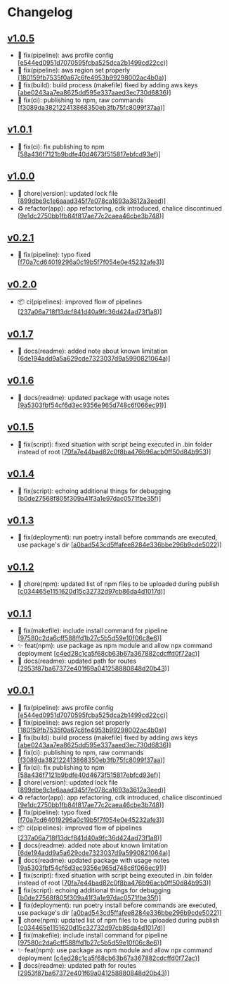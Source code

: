 # Changelog


## [v1.0.5](https://github.com/sladg/pdf-lambda/compare/v1.0.1...v1.0.5)

* 🐛 fix(pipeline): aws profile config [[e544ed0951d7070595fcba525dca2b1499cd22cc](https://github.com/sladg/pdf-lambda/commit/e544ed0951d7070595fcba525dca2b1499cd22cc))]
* 🐛 fix(pipeline): aws region set properly [[180159fb7535f0a67c6fe4953b99298002ac4b0a](https://github.com/sladg/pdf-lambda/commit/180159fb7535f0a67c6fe4953b99298002ac4b0a))]
* 🐛 fix(build): build process (makefile) fixed by adding aws keys [[abe0243aa7ea8625dd595e337aaed3ec730d6836](https://github.com/sladg/pdf-lambda/commit/abe0243aa7ea8625dd595e337aaed3ec730d6836))]
* 🐛 fix(ci): publishing to npm, raw commands [[f3089da382122413868350eb3fb75fc8099f37aa](https://github.com/sladg/pdf-lambda/commit/f3089da382122413868350eb3fb75fc8099f37aa))]


## [v1.0.1](https://github.com/sladg/pdf-lambda/compare/v1.0.0...v1.0.1)

* 🐛 fix(ci): fix publishing to npm [[58a436f7121b9bdfe40d4673f515817ebfcd93ef](https://github.com/sladg/pdf-lambda/commit/58a436f7121b9bdfe40d4673f515817ebfcd93ef))]


## [v1.0.0](https://github.com/sladg/pdf-lambda/compare/v0.2.1...v1.0.0)

* 🧹 chore(version): updated lock file [[899dbe9c1e6aaad345f7e078ca1693a3612a3eed](https://github.com/sladg/pdf-lambda/commit/899dbe9c1e6aaad345f7e078ca1693a3612a3eed))]
* ♻️ refactor(app): app refactoring, cdk introduced, chalice discontinued [[9e1dc2750bb1fb84f817ae77c2caea46cbe3b748](https://github.com/sladg/pdf-lambda/commit/9e1dc2750bb1fb84f817ae77c2caea46cbe3b748))]


## [v0.2.1](https://github.com/sladg/pdf-lambda/compare/v0.2.0...v0.2.1)

* 🐛 fix(pipeline): typo fixed [[f70a7cd64019296a0c19b5f7f054e0e45232afe3](https://github.com/sladg/pdf-lambda/commit/f70a7cd64019296a0c19b5f7f054e0e45232afe3))]


## [v0.2.0](https://github.com/sladg/pdf-lambda/compare/v0.1.7...v0.2.0)

* 📦 ci(pipelines): improved flow of pipelines [[237a06a718f13dcf841d40a9fc36d424ad73f1a8](https://github.com/sladg/pdf-lambda/commit/237a06a718f13dcf841d40a9fc36d424ad73f1a8))]


## [v0.1.7](https://github.com/sladg/pdf-lambda/compare/v0.1.6...v0.1.7)

* 📝 docs(readme): added note about known limitation [[6de194add9a5a629cde7323037d9a5990821064a](https://github.com/sladg/pdf-lambda/commit/6de194add9a5a629cde7323037d9a5990821064a))]


## [v0.1.6](https://github.com/sladg/pdf-lambda/compare/v0.1.5...v0.1.6)

* 📝 docs(readme): updated package with usage notes [[9a5303fbf54cf6d3ec9356e965d748c6f066ec91](https://github.com/sladg/pdf-lambda/commit/9a5303fbf54cf6d3ec9356e965d748c6f066ec91))]


## [v0.1.5](https://github.com/sladg/pdf-lambda/compare/v0.1.4...v0.1.5)

* 🐛 fix(script): fixed situation with script being executed in .bin folder instead of root [[70fa7e44bad82c0f8ba476b96acb0ff50d84b953](https://github.com/sladg/pdf-lambda/commit/70fa7e44bad82c0f8ba476b96acb0ff50d84b953))]


## [v0.1.4](https://github.com/sladg/pdf-lambda/compare/v0.1.3...v0.1.4)

* 🐛 fix(script): echoing additional things for debugging [[b0de27568f805f309a41f3a1e97dac0571fbe35f](https://github.com/sladg/pdf-lambda/commit/b0de27568f805f309a41f3a1e97dac0571fbe35f))]


## [v0.1.3](https://github.com/sladg/pdf-lambda/compare/v0.1.2...v0.1.3)

* 🐛 fix(deployment): run poetry install before commands are executed, use package's dir [[a0bad543cd5ffafee8284e336bbe296b9cde5022](https://github.com/sladg/pdf-lambda/commit/a0bad543cd5ffafee8284e336bbe296b9cde5022))]


## [v0.1.2](https://github.com/sladg/pdf-lambda/compare/v0.1.1...v0.1.2)

* 🧹 chore(npm): updated list of npm files to be uploaded during publish [[c034465e1151620d15c32732d97cb86da4d1017d](https://github.com/sladg/pdf-lambda/commit/c034465e1151620d15c32732d97cb86da4d1017d))]


## [v0.1.1](https://github.com/sladg/pdf-lambda/compare/v0.0.1...v0.1.1)

* 🐛 fix(makefile): include install command for pipeline [[97580c2da6cff588ffd1b27c5b5d59e10f06c8e6](https://github.com/sladg/pdf-lambda/commit/97580c2da6cff588ffd1b27c5b5d59e10f06c8e6))]
* ✨ feat(npm): use package as npm module and allow npx command deployment [[c4ed28c1ca5f68cb63b67a367882cdcffd0f72ac](https://github.com/sladg/pdf-lambda/commit/c4ed28c1ca5f68cb63b67a367882cdcffd0f72ac))]
* 📝 docs(readme): updated path for routes [[2953f87ba67372e401f69a041258880848d20b43](https://github.com/sladg/pdf-lambda/commit/2953f87ba67372e401f69a041258880848d20b43))]


## [v0.0.1](https://github.com/sladg/pdf-lambda/compare/v0.0.1)

* 🐛 fix(pipeline): aws profile config [[e544ed0951d7070595fcba525dca2b1499cd22cc](https://github.com/sladg/pdf-lambda/commit/e544ed0951d7070595fcba525dca2b1499cd22cc))]
* 🐛 fix(pipeline): aws region set properly [[180159fb7535f0a67c6fe4953b99298002ac4b0a](https://github.com/sladg/pdf-lambda/commit/180159fb7535f0a67c6fe4953b99298002ac4b0a))]
* 🐛 fix(build): build process (makefile) fixed by adding aws keys [[abe0243aa7ea8625dd595e337aaed3ec730d6836](https://github.com/sladg/pdf-lambda/commit/abe0243aa7ea8625dd595e337aaed3ec730d6836))]
* 🐛 fix(ci): publishing to npm, raw commands [[f3089da382122413868350eb3fb75fc8099f37aa](https://github.com/sladg/pdf-lambda/commit/f3089da382122413868350eb3fb75fc8099f37aa))]
* 🐛 fix(ci): fix publishing to npm [[58a436f7121b9bdfe40d4673f515817ebfcd93ef](https://github.com/sladg/pdf-lambda/commit/58a436f7121b9bdfe40d4673f515817ebfcd93ef))]
* 🧹 chore(version): updated lock file [[899dbe9c1e6aaad345f7e078ca1693a3612a3eed](https://github.com/sladg/pdf-lambda/commit/899dbe9c1e6aaad345f7e078ca1693a3612a3eed))]
* ♻️ refactor(app): app refactoring, cdk introduced, chalice discontinued [[9e1dc2750bb1fb84f817ae77c2caea46cbe3b748](https://github.com/sladg/pdf-lambda/commit/9e1dc2750bb1fb84f817ae77c2caea46cbe3b748))]
* 🐛 fix(pipeline): typo fixed [[f70a7cd64019296a0c19b5f7f054e0e45232afe3](https://github.com/sladg/pdf-lambda/commit/f70a7cd64019296a0c19b5f7f054e0e45232afe3))]
* 📦 ci(pipelines): improved flow of pipelines [[237a06a718f13dcf841d40a9fc36d424ad73f1a8](https://github.com/sladg/pdf-lambda/commit/237a06a718f13dcf841d40a9fc36d424ad73f1a8))]
* 📝 docs(readme): added note about known limitation [[6de194add9a5a629cde7323037d9a5990821064a](https://github.com/sladg/pdf-lambda/commit/6de194add9a5a629cde7323037d9a5990821064a))]
* 📝 docs(readme): updated package with usage notes [[9a5303fbf54cf6d3ec9356e965d748c6f066ec91](https://github.com/sladg/pdf-lambda/commit/9a5303fbf54cf6d3ec9356e965d748c6f066ec91))]
* 🐛 fix(script): fixed situation with script being executed in .bin folder instead of root [[70fa7e44bad82c0f8ba476b96acb0ff50d84b953](https://github.com/sladg/pdf-lambda/commit/70fa7e44bad82c0f8ba476b96acb0ff50d84b953))]
* 🐛 fix(script): echoing additional things for debugging [[b0de27568f805f309a41f3a1e97dac0571fbe35f](https://github.com/sladg/pdf-lambda/commit/b0de27568f805f309a41f3a1e97dac0571fbe35f))]
* 🐛 fix(deployment): run poetry install before commands are executed, use package's dir [[a0bad543cd5ffafee8284e336bbe296b9cde5022](https://github.com/sladg/pdf-lambda/commit/a0bad543cd5ffafee8284e336bbe296b9cde5022))]
* 🧹 chore(npm): updated list of npm files to be uploaded during publish [[c034465e1151620d15c32732d97cb86da4d1017d](https://github.com/sladg/pdf-lambda/commit/c034465e1151620d15c32732d97cb86da4d1017d))]
* 🐛 fix(makefile): include install command for pipeline [[97580c2da6cff588ffd1b27c5b5d59e10f06c8e6](https://github.com/sladg/pdf-lambda/commit/97580c2da6cff588ffd1b27c5b5d59e10f06c8e6))]
* ✨ feat(npm): use package as npm module and allow npx command deployment [[c4ed28c1ca5f68cb63b67a367882cdcffd0f72ac](https://github.com/sladg/pdf-lambda/commit/c4ed28c1ca5f68cb63b67a367882cdcffd0f72ac))]
* 📝 docs(readme): updated path for routes [[2953f87ba67372e401f69a041258880848d20b43](https://github.com/sladg/pdf-lambda/commit/2953f87ba67372e401f69a041258880848d20b43))]
